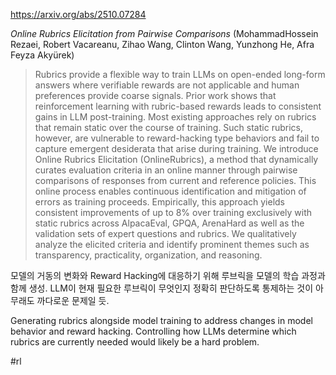 https://arxiv.org/abs/2510.07284

*Online Rubrics Elicitation from Pairwise Comparisons* (MohammadHossein Rezaei, Robert Vacareanu, Zihao Wang, Clinton Wang, Yunzhong He, Afra Feyza Akyürek)

> Rubrics provide a flexible way to train LLMs on open-ended long-form answers where verifiable rewards are not applicable and human preferences provide coarse signals. Prior work shows that reinforcement learning with rubric-based rewards leads to consistent gains in LLM post-training. Most existing approaches rely on rubrics that remain static over the course of training. Such static rubrics, however, are vulnerable to reward-hacking type behaviors and fail to capture emergent desiderata that arise during training. We introduce Online Rubrics Elicitation (OnlineRubrics), a method that dynamically curates evaluation criteria in an online manner through pairwise comparisons of responses from current and reference policies. This online process enables continuous identification and mitigation of errors as training proceeds. Empirically, this approach yields consistent improvements of up to 8% over training exclusively with static rubrics across AlpacaEval, GPQA, ArenaHard as well as the validation sets of expert questions and rubrics. We qualitatively analyze the elicited criteria and identify prominent themes such as transparency, practicality, organization, and reasoning.

모델의 거동의 변화와 Reward Hacking에 대응하기 위해 루브릭을 모델의 학습 과정과 함께 생성. LLM이 현재 필요한 루브릭이 무엇인지 정확히 판단하도록 통제하는 것이 아무래도 까다로운 문제일 듯.

Generating rubrics alongside model training to address changes in model behavior and reward hacking. Controlling how LLMs determine which rubrics are currently needed would likely be a hard problem.

#rl 